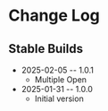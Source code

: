 # Change Log

## Stable Builds
* 2025-02-05 -- 1.0.1
  * Multiple Open
* 2025-01-31 -- 1.0.0
  * Initial version


